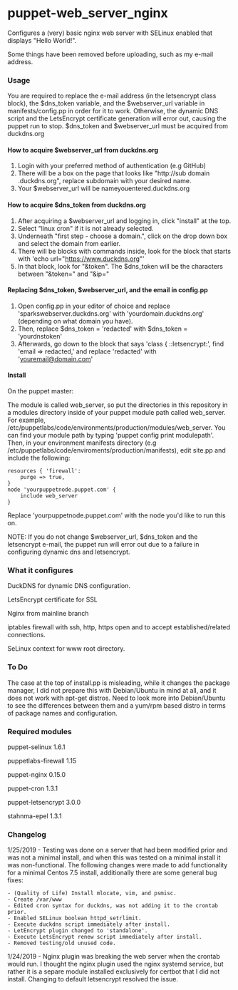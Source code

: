 # puppet-web_server_nginx

Configures a (very) basic nginx web server with SELinux enabled that displays "Hello World!".

Some things have been removed before uploading, such as my e-mail address.

### Usage

You are required to replace the e-mail address (in the letsencrypt class block), the $dns_token variable, and the $webserver_url variable in manifests/config.pp in order for it to work. Otherwise, the dynamic DNS script and the LetsEncrypt certificate generation will error out, causing the puppet run to stop. $dns_token and $webserver_url must be acquired from duckdns.org

#### How to acquire $webserver_url from duckdns.org
1. Login with your preferred method of authentication (e.g GitHub)
 2. There will be a box on the page that looks like "http://sub domain     .duckdns.org", replace subdomain with your desired name.
 3. Your $webserver_url will be nameyouentered.duckdns.org
 
 #### How to acquire $dns_token from duckdns.org
 1. After acquiring a $webserver_url and logging in, click "install" at the top.
 2. Select "linux cron" if it is not already selected.
 3. Underneath "first step - choose a domain.", click on the drop down box and select the domain from earlier.
 4. There will be blocks with commands inside, look for the block that starts with 'echo url="https://www.duckdns.org"'
 5. In that block, look for "&token". The $dns_token will be the characters between "&token=" and "&ip="
 
 #### Replacing $dns_token, $webserver_url, and the email in config.pp
1. Open config.pp in your editor of choice and replace 'sparkswebserver.duckdns.org' with 'yourdomain.duckdns.org' (depending on what domain you have).
2. Then, replace $dns_token = 'redacted' with $dns_token = 'yourdnstoken'
3. Afterwards, go down to the block that says 'class { ::letsencrypt:', find 'email => redacted,' and replace 'redacted' with 'youremail@domain.com'

#### Install
On the puppet master:

The module is called web_server, so put the directories in this repository in a modules directory inside of your puppet module path called web_server. For example, /etc/puppetlabs/code/environments/production/modules/web_server. You can find your module path by typing 'puppet config print modulepath'. Then, in your environment manifests directory (e.g /etc/puppetlabs/code/enviroments/production/manifests), edit site.pp and include the following:

    resources { 'firewall':
        purge => true,
    }
    node 'yourpuppetnode.puppet.com' {
        include web_server
    }
Replace 'yourpuppetnode.puppet.com' with the node you'd like to run this on.

NOTE: If you do not change $webserver_url, $dns_token and the letsencrypt e-mail, the puppet run will error out due to a failure in configuring dynamic dns and letsencrypt.

### What it configures
DuckDNS for dynamic DNS configuration.

LetsEncrypt certificate for SSL

Nginx from mainline branch

iptables firewall with ssh, http, https open and to accept established/related connections.

SeLinux context for www root directory.

### To Do 
The case at the top of install.pp is misleading, while it changes the package manager, I did not prepare this with Debian/Ubuntu in mind at all, and it does not work with apt-get distros. Need to look more into Debian/Ubuntu to see the differences between them and a yum/rpm based distro in terms of package names and configuration.

### Required modules
puppet-selinux 1.6.1

puppetlabs-firewall 1.15

puppet-nginx 0.15.0

puppet-cron 1.3.1

puppet-letsencrypt 3.0.0

stahnma-epel 1.3.1

### Changelog
1/25/2019 - Testing was done on a server that had been modified prior and was not a minimal install, and when this was tested on a minimal install it was non-functional. The following changes were made to add functionality for a minimal Centos 7.5 install, additionally there are some general bug fixes:

    - (Quality of Life) Install mlocate, vim, and psmisc.
    - Create /var/www
    - Edited cron syntax for duckdns, was not adding it to the crontab prior.
    - Enabled SELinux boolean httpd_setrlimit.
    - Execute duckdns script immediately after install.
    - LetEncrypt plugin changed to 'standalone'.
    - Execute LetsEncrypt renew script immediately after install.
    - Removed testing/old unused code.


1/24/2019 - Nginx plugin was breaking the web server when the crontab would run. I thought the nginx plugin used the nginx systemd service, but rather it is a separe module installed exclusively for certbot that I did not install. Changing to default letsencrypt resolved the issue.
